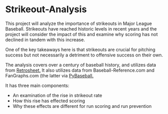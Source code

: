 # Strikeout-Analysis 

This project will analyze the importance of strikeouts in Major League Baseball. Strikeouts have reached historic levels in recent years and the project will consider the impact of this and examine why scoring has not declined in tandem with this increase.

One of the key takeaways here is that strikeouts are crucial for pitching success but not necessarily a detriment to offensive success on their own.

The analysis covers over a century of baseball history, and utilizes data from <a href="https://www.retrosheet.org">Retrosheet.</a> It also utilizes data from Baseball-Reference.com and FanGraphs.com (the latter via <a href="https://github.com/jldbc/pybaseball">PyBaseball.</a>

It has three main components:
<ul>
  <li>An examination of the rise in strikeout rate</li>
  <li>How this rise has effected scoring</li>
  <li>Why these effects are different for run scoring and run prevention</li>
</ul>
